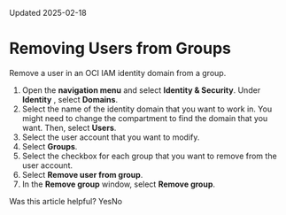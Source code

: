 Updated 2025-02-18
# Removing Users from Groups
Remove a user in an OCI IAM identity domain from a group.
  1. Open the **navigation menu** and select **Identity & Security**. Under **Identity** , select **Domains**.
  2. Select the name of the identity domain that you want to work in. You might need to change the compartment to find the domain that you want. Then, select **Users**.
  3. Select the user account that you want to modify. 
  4. Select **Groups**.
  5. Select the checkbox for each group that you want to remove from the user account.
  6. Select **Remove user from group**.
  7. In the **Remove group** window, select **Remove group**.


Was this article helpful?
YesNo

